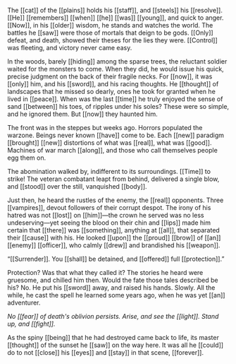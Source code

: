 The [[cat]] of the [[plains]] holds his [[staff]], and [[steels]] his [[resolve]]. [[He]] [[remembers]] [[when]] [[he]] [[was]] [[young]], and quick to anger. [[Now]], in his [[older]] wisdom, he stands and watches the world. The battles he [[saw]] were those of mortals that deign to be gods. [[Only]] defeat, and death, showed their theses for the lies they were. [[Control]] was fleeting, and victory never came easy.

In the woods, barely [[hiding]] among the sparse trees, the reluctant soldier waited for the monsters to come. When they did, he would issue his quick, precise judgment on the back of their fragile necks. For [[now]], it was [[only]] him, and his [[sword]], and his racing thoughts. He [[thought]] of landscapes that he missed so dearly, ones he took for granted when he lived in [[peace]]. When was the last [[time]] he truly enjoyed the sense of sand [[between]] his toes, of ripples under his soles? These were so simple, and he ignored them. But [[now]] they haunted him.

The front was in the steppes but weeks ago. Horrors populated the warzone. Beings never known [[have]] come to be. Each [[new]] paradigm [[brought]] [[new]] distortions of what was [[real]], what was [[good]]. Machines of war march [[along]], and those who call themselves people egg them on.

The abomination walked by, indifferent to its surroundings. [[Time]] to strike! The veteran combatant leapt from behind, delivered a single blow, and [[stood]] over the still, vanquished [[body]].

Just then, he heard the rustles of the enemy, the [[real]] opponents. Three [[vampires]], devout followers of their corrupt despot. The irony of his hatred was not [[lost]] on [[him]]—the crown he served was no less undeserving—yet seeing the blood on their chin and [[lips]] made him certain that [[there]] was [[something]], anything at [[all]], that separated their [[cause]] with his. He looked [[upon]] the [[proud]] [[brow]] of [[an]] [[enemy]] [[officer]], who calmly [[drew]] and brandished his [[weapon]]. 

“[[Surrender]]. You [[shall]] be detained, and [[offered]] full [[protection]].”

Protection? Was that what they called it? The stories he heard were gruesome, and chilled him then. Would the fate those tales described be his? No. He put his [[sword]] away, and raised his hands. Slowly. All the while, he cast the spell he learned some years ago, when he was yet [[an]] adventurer.

*No [[fear]] of death's oblivion persists. Arise, and see the [[light]]. Stand up, and [[fight]].*

As the spiny [[being]] that he had destroyed came back to life, its master [[thought]] of the sunset he [[saw]] on the way here. It was all he [[could]] do to not [[close]] his [[eyes]] and [[stay]] in that scene, [[forever]].